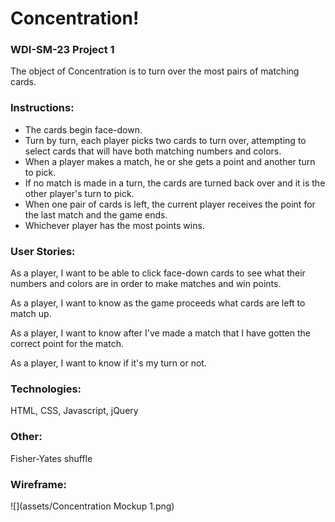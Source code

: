# Concentration!

### WDI-SM-23 Project 1

The object of Concentration is to turn over the most pairs of matching cards.

### Instructions:

* The cards begin face-down. 
* Turn by turn, each player picks two cards to turn over, attempting to select cards that will have both matching numbers and colors.
* When a player makes a match, he or she gets a point and another turn to pick.
* If no match is made in a turn, the cards are turned back over and it is the other player's turn to pick.
* When one pair of cards is left, the current player receives the point for the last match and the game ends. 
* Whichever player has the most points wins.

### User Stories:

As a player, I want to be able to click face-down cards to see what their numbers and colors are in order to make matches and win points.

As a player, I want to know as the game proceeds what cards are left to match up.

As a player, I want to know after I've made a match that I have gotten the correct point for the match.

As a player, I want to know if it's my turn or not.

### Technologies:

HTML, CSS, Javascript, jQuery

### Other:

Fisher-Yates shuffle

### Wireframe:
![](assets/Concentration Mockup 1.png)

